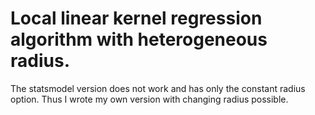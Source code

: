 # Local linear kernel regression algorithm with heterogeneous radius.

The statsmodel version does not work and has only the constant radius option. Thus I wrote my own version with changing radius possible. 
